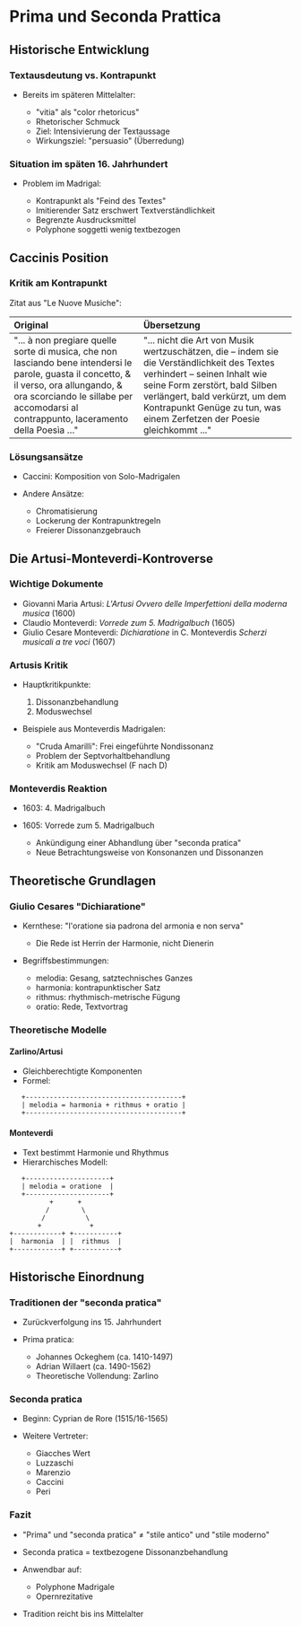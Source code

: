 <!--
author: Dennis Ried
email: dennis.ried@musikwiss.uni-halle.de
version: 1.0.0
language: de
narrator: Deutsch Female
import: ../config.md
tags: kompositionsweise
-->

# Prima und Seconda Prattica

## Historische Entwicklung

### Textausdeutung vs. Kontrapunkt
* Bereits im späteren Mittelalter:

  * "vitia" als "color rhetoricus"
  * Rhetorischer Schmuck
  * Ziel: Intensivierung der Textaussage
  * Wirkungsziel: "persuasio" (Überredung)

### Situation im späten 16. Jahrhundert
* Problem im Madrigal:

  * Kontrapunkt als "Feind des Textes"
  * Imitierender Satz erschwert Textverständlichkeit
  * Begrenzte Ausdrucksmittel
  * Polyphone soggetti wenig textbezogen

## Caccinis Position

### Kritik am Kontrapunkt

Zitat aus "Le Nuove Musiche":

| Original | Übersetzung |
| :------- | :---------- |
| "... à non pregiare quelle sorte di musica, che non lasciando bene intendersi le parole, guasta il concetto, & il verso, ora allungando, & ora scorciando le sillabe per accomodarsi al contrappunto, laceramento della Poesìa …" | "... nicht die Art von Musik wertzuschätzen, die – indem sie die Verständlichkeit des Textes verhindert – seinen Inhalt wie seine Form zerstört, bald Silben verlängert, bald verkürzt, um dem Kontrapunkt Genüge zu tun, was einem Zerfetzen der Poesie gleichkommt ..." |


### Lösungsansätze
* Caccini: Komposition von Solo-Madrigalen
* Andere Ansätze:

  * Chromatisierung
  * Lockerung der Kontrapunktregeln
  * Freierer Dissonanzgebrauch

## Die Artusi-Monteverdi-Kontroverse

### Wichtige Dokumente
* Giovanni Maria Artusi: _L'Artusi Ovvero delle Imperfettioni della moderna musica_ (1600)
* Claudio Monteverdi: _Vorrede zum 5. Madrigalbuch_ (1605)
* Giulio Cesare Monteverdi: _Dichiaratione_ in C. Monteverdis _Scherzi musicali a tre voci_ (1607)

### Artusis Kritik
* Hauptkritikpunkte:

  1. Dissonanzbehandlung
  2. Moduswechsel

* Beispiele aus Monteverdis Madrigalen:

  * "Cruda Amarilli": Frei eingeführte Nondissonanz
  * Problem der Septvorhaltbehandlung
  * Kritik am Moduswechsel (F nach D)

### Monteverdis Reaktion
* 1603: 4. Madrigalbuch
* 1605: Vorrede zum 5. Madrigalbuch

  * Ankündigung einer Abhandlung über "seconda pratica"
  * Neue Betrachtungsweise von Konsonanzen und Dissonanzen

## Theoretische Grundlagen

### Giulio Cesares "Dichiaratione"
* Kernthese: "l'oratione sia padrona del armonia e non serva"

  * Die Rede ist Herrin der Harmonie, nicht Dienerin

* Begriffsbestimmungen:

  * melodia: Gesang, satztechnisches Ganzes
  * harmonia: kontrapunktischer Satz
  * rithmus: rhythmisch-metrische Fügung
  * oratio: Rede, Textvortrag

### Theoretische Modelle

#### Zarlino/Artusi
* Gleichberechtigte Komponenten
* Formel:

``` ascii
   +---------------------------------------+
   | melodia = harmonia + rithmus + oratio |
   +---------------------------------------+
```

#### Monteverdi
* Text bestimmt Harmonie und Rhythmus
* Hierarchisches Modell:

``` ascii
   +---------------------+
   | melodia = oratione  |
   +---------------------+
          +      +
         /        \
        /          \
       +            +
+------------+ +-----------+
|  harmonia  | |  rithmus  |
+------------+ +-----------+
```

## Historische Einordnung

### Traditionen der "seconda pratica"
* Zurückverfolgung ins 15. Jahrhundert
* Prima pratica:

  * Johannes Ockeghem (ca. 1410-1497)
  * Adrian Willaert (ca. 1490-1562)
  * Theoretische Vollendung: Zarlino

### Seconda pratica
* Beginn: Cyprian de Rore (1515/16-1565)
* Weitere Vertreter:

  * Giacches Wert
  * Luzzaschi
  * Marenzio
  * Caccini
  * Peri

### Fazit
* "Prima" und "seconda pratica" ≠ "stile antico" und "stile moderno"
* Seconda pratica = textbezogene Dissonanzbehandlung
* Anwendbar auf:

  * Polyphone Madrigale
  * Opernrezitative

* Tradition reicht bis ins Mittelalter
